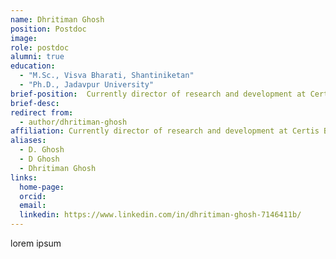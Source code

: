 ```yaml
---
name: Dhritiman Ghosh
position: Postdoc
image: 
role: postdoc
alumni: true
education:
  - "M.Sc., Visva Bharati, Shantiniketan"
  - "Ph.D., Jadavpur University"
brief-position:  Currently director of research and development at Certis Biologicals
brief-desc: 
redirect from:
  - author/dhritiman-ghosh  
affiliation: Currently director of research and development at Certis Biologicals
aliases:
  - D. Ghosh
  - D Ghosh
  - Dhritiman Ghosh
links:
  home-page: 
  orcid:
  email:
  linkedin: https://www.linkedin.com/in/dhritiman-ghosh-7146411b/
---
```


lorem ipsum
